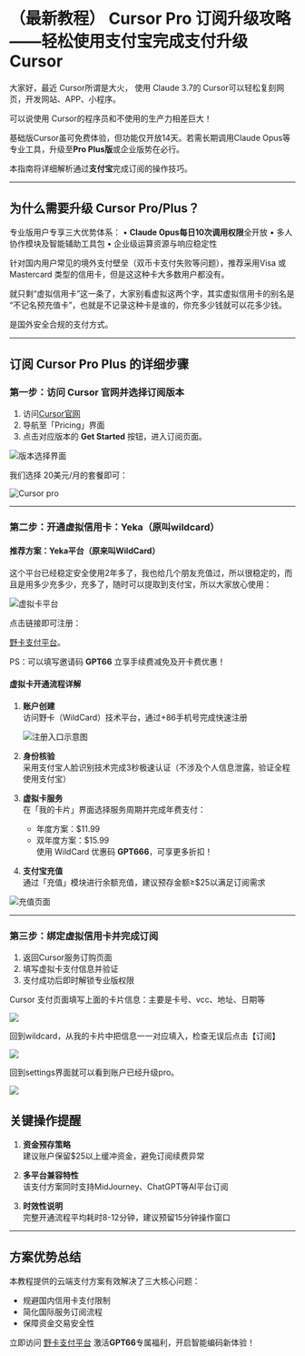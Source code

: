 # （最新教程） Cursor Pro 订阅升级攻略——轻松使用支付宝完成支付升级 Cursor
大家好，最近 Cursor所谓是大火， 使用 Claude 3.7的 Cursor可以轻松复刻网页，开发网站、APP、小程序。

可以说使用 Cursor的程序员和不使用的生产力相差巨大！

基础版Cursor虽可免费体验，但功能仅开放14天。若需长期调用Claude Opus等专业工具，升级至**Pro Plus版**或企业版势在必行。

本指南将详细解析通过**支付宝**完成订阅的操作技巧。

---

## 为什么需要升级 Cursor Pro/Plus？

专业版用户专享三大优势体系：
• **Claude Opus每日10次调用权限**全开放
• 多人协作模块及智能辅助工具包
• 企业级运算资源与响应稳定性

针对国内用户常见的境外支付壁垒（双币卡支付失败等问题），推荐采用Visa 或 Mastercard 类型的信用卡，但是这这种卡大多数用户都没有。

就只剩“虚拟信用卡”这一条了，大家别看虚拟这两个字，其实虚拟信用卡的别名是 “不记名预充值卡”，也就是不记录这种卡是谁的，你充多少钱就可以花多少钱。

是国外安全合规的支付方式。

---

## 订阅 Cursor Pro Plus 的详细步骤

### 第一步：访问 Cursor 官网并选择订阅版本

1. 访问[Cursor官网](https://cursor.com)
2. 导航至「Pricing」界面
3. 点击对应版本的 **Get Started** 按钮，进入订阅页面。

![版本选择界面](https://cdn.how2cs.cn/gzh/2025-03-05-051643.png)


我们选择 20美元/月的套餐即可：

![Cursor pro](https://cdn.how2cs.cn/gzh/2025-03-05-051741.png)

---

### 第二步：开通虚拟信用卡：Yeka（原叫wildcard）


#### 推荐方案：Yeka平台（原来叫WildCard）

这个平台已经稳定安全使用2年多了，我也给几个朋友充值过，所以很稳定的，而且是用多少充多少，充多了，随时可以提取到支付宝，所以大家放心使用：

![虚拟卡平台](https://cdn.how2cs.cn/gzh/2025-03-05-051908.png)

点击链接即可注册：

[野卡支付平台](https://yeka.ai/i/GPT66)。

PS：可以填写邀请码 **GPT66** 立享手续费减免及开卡费优惠！


#### 虚拟卡开通流程详解

1. **账户创建**  
   访问野卡（WildCard）技术平台，通过+86手机号完成快速注册

   ![注册入口示意图](https://cdn.how2cs.cn/gzh/2025-03-05-052312.png)

2. **身份核验**  
   采用支付宝人脸识别技术完成3秒极速认证（不涉及个人信息泄露，验证全程使用支付宝）

3. **虚拟卡服务**  
   在「我的卡片」界面选择服务周期并完成年费支付：
   - 年度方案：$11.99
   - 双年度方案：$15.99  
   使用 WildCard 优惠码 **GPT666**，可享更多折扣！

4. **支付宝充值**  
   通过「充值」模块进行余额充值，建议预存金额≥$25以满足订阅需求

![充值页面](https://cdn.how2cs.cn/gzh/2025-03-05-052516.png)

---

### 第三步：绑定虚拟信用卡并完成订阅

1. 返回Cursor服务订购页面
2. 填写虚拟卡支付信息并验证
3. 支付成功后即时解锁专业版权限




Cursor 支付页面填写上面的卡片信息：主要是卡号、vcc、地址、日期等

![](https://cdn.how2cs.cn/gzh/2025-03-05-052725.png)

回到wildcard，从我的卡片中把信息一一对应填入，检查无误后点击【订阅】


![](https://cdn.how2cs.cn/gzh/2025-03-05-052725.png)



回到settings界面就可以看到账户已经升级pro。

![](https://cdn.how2cs.cn/gzh/2025-03-05-052904.png)

## 关键操作提醒

1. **资金预存策略**  
   建议账户保留$25以上缓冲资金，避免订阅续费异常

2. **多平台兼容特性**  
   该支付方案同时支持MidJourney、ChatGPT等AI平台订阅

3. **时效性说明**  
   完整开通流程平均耗时8-12分钟，建议预留15分钟操作窗口

---

## 方案优势总结

本教程提供的云端支付方案有效解决了三大核心问题：
- 规避国内信用卡支付限制
- 简化国际服务订阅流程
- 保障资金交易安全性

立即访问  [野卡支付平台](https://yeka.ai/i/GPT66) 激活**GPT66**专属福利，开启智能编码新体验！
